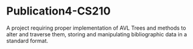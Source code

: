 # Publication4-CS210
A project requiring proper implementation of AVL Trees and methods to alter and traverse them, storing and manipulating bibliographic data in a standard format.
